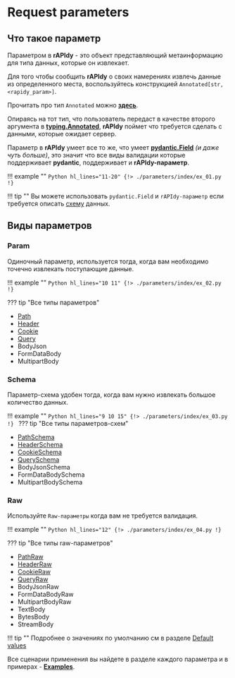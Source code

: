 # Request parameters
## Что такое параметр
Параметром в **rAPIdy** - это объект представляющий метаинформацию для типа данных, которые он извлекает.

Для того чтобы сообщить **rAPIdy** о своих намерениях извлечь данные из определенного места, воспользуйтесь конструкцией
`Annotated[str, <rapidy_param>]`.

Прочитать про тип `Annotated` можно **<a href="https://docs.python.org/3/library/typing.html#typing.Annotated" target="_blank">здесь</a>**.

Опираясь на тот тип, что пользователь передаст в качестве второго аргумента в 
**<a href="https://docs.python.org/3/library/typing.html#typing.Annotated" target="_blank">typing.Annotated</a>**,
**rAPIdy** поймет что требуется сделать с данными, которые ожидает сервер. 

Параметр в **rAPIdy** умеет все то же, что умеет 
**<a href="https://docs.pydantic.dev/latest/concepts/fields/" target="_blank">pydantic.Field</a>**
<i>(и даже чуть больше)</i>, это значит что все виды валидации
которые поддерживает **pydantic**, поддерживает и **rAPIdy-параметр**.

!!! example ""
    ```Python hl_lines="11-20"
    {!> ./parameters/index/ex_01.py !}
    ```

!!! tip ""
    Вы можете использовать `pydantic.Field` и  `rAPIdy-параметр` если требуется описать [схему](#schema) данных.

## Виды параметров
### Param
Одиночный параметр, используется тогда, когда вам необходимо точечно извлекать поступающие данные.

!!! example ""
    ```Python hl_lines="10 11"
    {!> ./parameters/index/ex_02.py !}
    ```

??? tip "Все типы параметров"
    <ul> 
      <li>[Path](path.md#path)</li>
      <li>[Header](header.md#header)</li>
      <li>[Cookie](cookie.md#cookie)</li>
      <li>[Query](query.md#query)</li>
      <li>BodyJson</li>
      <li>FormDataBody</li>
      <li>MultipartBody</li>
    </ul>

### Schema
Параметр-схема удобен тогда, когда вам нужно извлекать большое количество данных.

!!! example ""
    ```Python hl_lines="9 10 15"
    {!> ./parameters/index/ex_03.py !}
    ```
??? tip "Все типы параметров-схем"
    <ul> 
      <li>[PathSchema](path.md#pathschema)</li>
      <li>[HeaderSchema](header.md#headerschema)</li>
      <li>[CookieSchema](cookie.md#cookieschema)</li>
      <li>[QuerySchema](query.md#queryschema)</li>
      <li>BodyJsonSchema</li>
      <li>FormDataBodySchema</li>
      <li>MultipartBodySchema</li>
    </ul>

### Raw
Используйте `Raw-параметры` когда вам не требуется валидация.

!!! example ""
    ```Python hl_lines="12"
    {!> ./parameters/index/ex_04.py !}
    ```

??? tip "Все типы raw-параметров"
    <ul> 
      <li>[PathRaw](path.md#pathraw)</li>
      <li>[HeaderRaw](header.md#headerraw)</li>
      <li>[CookieRaw](cookie.md#cookieraw)</li>
      <li>[QueryRaw](query.md#queryraw)</li>
      <li>BodyJsonRaw</li>
      <li>FormDataBodyRaw</li>
      <li>MultipartBodyRaw</li>
      <li>TextBody</li>
      <li>BytesBody</li>
      <li>StreamBody</li>
    </ul>

!!! tip ""
    Подробнее о значениях по умолчанию см в разделе [Default values](../default_values.md)

Все сценарии применения вы найдете в разделе каждого параметра и в примерах - **[Examples](../../examples.md)**.
